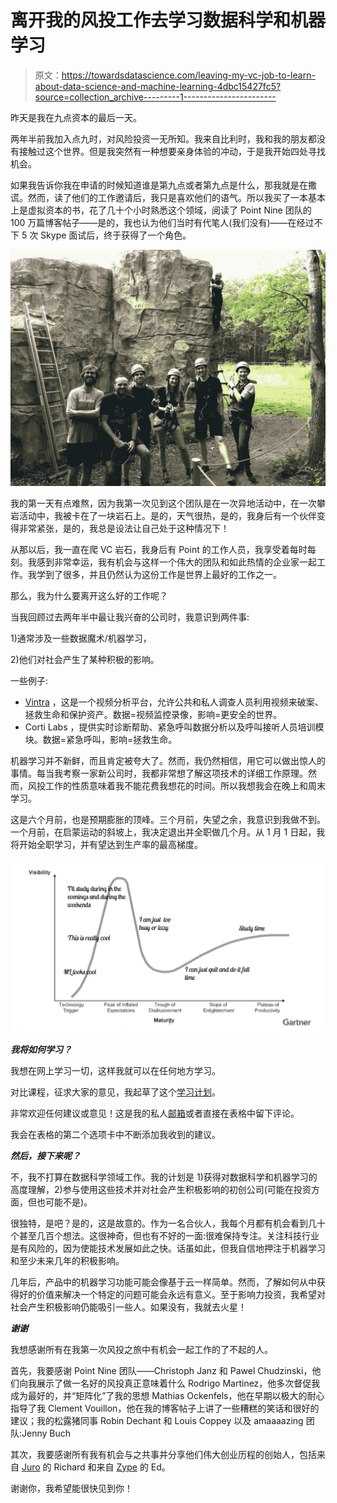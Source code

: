 # 离开我的风投工作去学习数据科学和机器学习

> 原文：<https://towardsdatascience.com/leaving-my-vc-job-to-learn-about-data-science-and-machine-learning-4dbc15427fc5?source=collection_archive---------1----------------------->

昨天是我在九点资本的最后一天。

两年半前我加入点九时，对风险投资一无所知。我来自比利时，我和我的朋友都没有接触过这个世界。但是我突然有一种想要亲身体验的冲动，于是我开始四处寻找机会。

如果我告诉你我在申请的时候知道谁是第九点或者第九点是什么，那我就是在撒谎。然而，读了他们的工作邀请后，我只是喜欢他们的语气。所以我买了一本基本上是虚拟资本的书，花了几十个小时熟悉这个领域，阅读了 Point Nine 团队的 100 万篇博客帖子——是的，我也认为他们当时有代笔人(我们没有)——在经过不下 5 次 Skype 面试后，终于获得了一个角色。

![](img/15175f4c39bfdf242b981737757d58eb.png)

我的第一天有点难熬，因为我第一次见到这个团队是在一次异地活动中，在一次攀岩活动中，我被卡在了一块岩石上。是的，天气很热，是的，我身后有一个伙伴变得非常紧张，是的，我总是设法让自己处于这种情况下！

从那以后，我一直在爬 VC 岩石，我身后有 Point 的工作人员，我享受着每时每刻。我感到非常幸运，我有机会与这样一个伟大的团队和如此热情的企业家一起工作。我学到了很多，并且仍然认为这份工作是世界上最好的工作之一。

那么，我为什么要离开这么好的工作呢？

当我回顾过去两年半中最让我兴奋的公司时，我意识到两件事:

1)通常涉及一些数据魔术/机器学习，

2)他们对社会产生了某种积极的影响。

一些例子:

*   [Vintra](https://www.vintra.io/) ，这是一个视频分析平台，允许公共和私人调查人员利用视频来破案、拯救生命和保护资产。数据=视频监控录像，影响=更安全的世界。
*   Corti Labs ，提供实时诊断帮助、紧急呼叫数据分析以及呼叫接听人员培训模块。数据=紧急呼叫，影响=拯救生命。

机器学习并不新鲜，而且肯定被夸大了。然而，我仍然相信，用它可以做出惊人的事情。每当我考察一家新公司时，我都非常想了解这项技术的详细工作原理。然而，风投工作的性质意味着我不能花费我想花的时间。所以我想我会在晚上和周末学习。

这是六个月前，也是预期膨胀的顶峰。三个月前，失望之余，我意识到我做不到。一个月前，在启蒙运动的斜坡上，我决定退出并全职做几个月。从 1 月 1 日起，我将开始全职学习，并有望达到生产率的最高梯度。

![](img/d8edd5f9b7f5b603e64b935f1524f8ac.png)

***我将如何学习？***

我想在网上学习一切，这样我就可以在任何地方学习。

对比课程，征求大家的意见，我起草了这个[学习计划](https://docs.google.com/spreadsheets/d/10_H_17ilUQjKzEdcGDbgA6wUkpJqQFzxn_NFbABbrt0/edit?usp=sharing)。

非常欢迎任何建议或意见！这是我的私人[邮箱](mailto:savinavanderstraten@gmail.com)或者直接在表格中留下评论。

我会在表格的第二个选项卡中不断添加我收到的建议。

***然后，接下来呢？***

不，我不打算在数据科学领域工作。我的计划是 1)获得对数据科学和机器学习的高度理解，2)参与使用这些技术并对社会产生积极影响的初创公司(可能在投资方面，但也可能不是)。

很独特，是吧？是的，这是故意的。作为一名合伙人，我每个月都有机会看到几十个甚至几百个想法。这很神奇，但也有不好的一面:很难保持专注。关注科技行业是有风险的，因为使能技术发展如此之快。话虽如此，但我自信地押注于机器学习和至少未来几年的积极影响。

几年后，产品中的机器学习功能可能会像基于云一样简单。然而，了解如何从中获得好的价值来解决一个特定的问题可能会永远有意义。至于影响力投资，我希望对社会产生积极影响仍能吸引一些人。如果没有，我就去火星！

***谢谢***

我想感谢所有在我第一次风投之旅中有机会一起工作的了不起的人。

首先，我要感谢 Point Nine 团队——Christoph Janz 和 Pawel Chudzinski，他们向我展示了做一名好的风投真正意味着什么 Rodrigo Martinez，他多次督促我成为最好的，并“矩阵化”了我的思想 Mathias Ockenfels，他在早期以极大的耐心指导了我 Clement Vouillon，他在我的博客帖子上讲了一些糟糕的笑话和很好的建议；我的松露猪同事 Robin Dechant 和 Louis Coppey 以及 amaaaazing 团队:Jenny Buch

其次，我要感谢所有我有机会与之共事并分享他们伟大创业历程的创始人，包括来自 [Juro](https://juro.com/) 的 Richard 和来自 [Zype](http://www.zype.com/) 的 Ed。

谢谢你，我希望能很快见到你！
